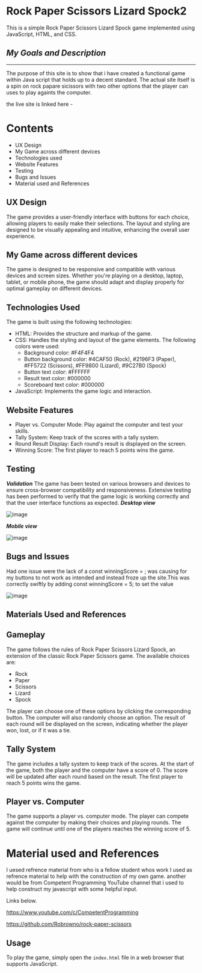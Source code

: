 # Rock Paper Scissors Lizard Spock2

This is a simple Rock Paper Scissors Lizard Spock game implemented using JavaScript, HTML, and CSS.

## *My Goals and Description*
---
The purpose of this site is to show that i have created a functional game within Java script that holds up to a decent standard. The actual site itself is a spin on rock papare sicissors with two other options that the player can uses to play againts the computer.

the live site is linked here -

# **Contents**

- UX Design
- My Game across different devices
- Technologies used
- Website Features
- Testing 
- Bugs and Issues
- Material used and References


## UX Design

The game provides a user-friendly interface with buttons for each choice, allowing players to easily make their selections. The layout and styling are designed to be visually appealing and intuitive, enhancing the overall user experience.

## My Game across different devices

The game is designed to be responsive and compatible with various devices and screen sizes. Whether you're playing on a desktop, laptop, tablet, or mobile phone, the game should adapt and display properly for optimal gameplay on different devices.

## Technologies Used

The game is built using the following technologies:

- HTML: Provides the structure and markup of the game.
- CSS: Handles the styling and layout of the game elements. The following colors were used:
    - Background color: #F4F4F4
    - Button background color: #4CAF50 (Rock), #2196F3 (Paper), #FF5722 (Scissors), #FF9800 (Lizard), #9C27B0 (Spock)
    - Button text color: #FFFFFF
    - Result text color: #000000
    - Scoreboard text color: #000000
- JavaScript: Implements the game logic and interaction.

## Website Features

- Player vs. Computer Mode: Play against the computer and test your skills.
- Tally System: Keep track of the scores with a tally system.
- Round Result Display: Each round's result is displayed on the screen.
- Winning Score: The first player to reach 5 points wins the game.

## Testing
***Validation***
The game has been tested on various browsers and devices to ensure cross-browser compatibility and responsiveness. Extensive testing has been performed to verify that the game logic is working correctly and that the user interface functions as expected.
***Desktop view***


![image](https://github.com/Dom123x456/Restaurant_Management_System_Project_Django/assets/108178672/12873d68-7cdb-4b6a-a602-94ac7a1dec95)


***Mobile view***


![image](https://github.com/Dom123x456/Restaurant_Management_System_Project_Django/assets/108178672/4a3305cc-309e-41cd-b3aa-07d98f4f1546)


## Bugs and Issues

Had one issue were the lack of a const winningScore = ; was causing for my buttons to not work as intended and instead froze up the site.This was correctly swiftly by adding const winningScore = 5; to set the value

![image](https://github.com/Dom123x456/Restaurant_Management_System_Project_Django/assets/108178672/460e344b-9984-46b4-96dd-f8942b7264ae)

## Materials Used and References

## Gameplay

The game follows the rules of Rock Paper Scissors Lizard Spock, an extension of the classic Rock Paper Scissors game. The available choices are:

- Rock
- Paper
- Scissors
- Lizard
- Spock

The player can choose one of these options by clicking the corresponding button. The computer will also randomly choose an option. The result of each round will be displayed on the screen, indicating whether the player won, lost, or if it was a tie.

## Tally System

The game includes a tally system to keep track of the scores. At the start of the game, both the player and the computer have a score of 0. The score will be updated after each round based on the result. The first player to reach 5 points wins the game.

## Player vs. Computer

The game supports a player vs. computer mode. The player can compete against the computer by making their choices and playing rounds. The game will continue until one of the players reaches the winning score of 5.

# **Material used and References**
I uesed refrence material from who is a fellow student whos work I used as refrence material to help with the construction of my own game.
another would be from Competent Programming YouTube channel that i used to help construct my javascript with some helpful input. 

Links below.

https://www.youtube.com/c/CompetentProgramming

https://github.com/Robrowno/rock-paper-scissors


## Usage

To play the game, simply open the `index.html` file in a web browser that supports JavaScript.



